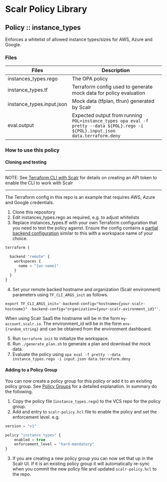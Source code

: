 # Scalr Policy Library

## Policy :: instance_types

Enforces a whitelist of allowed instance types/sizes for AWS, Azure and Google.

### Files

| Files | Description |
|---|---|
| instances_types.rego | The OPA policy |
| instance_types.tf | Terraform config used to generate mock data for policy evaluation |
| instance_types.input.json | Mock data (tfplan, tfrun) generated by Scalr |
| eval.output | Expected output from running `POL=instance_types opa eval -f pretty --data ${POL}.rego -i ${POL}.input.json data.terraform.deny` |

### How to use this policy

#### Cloning and testing

---

NOTE: See [Terraform CLI with Scalr](https://docs.scalr.com/en/latest/cli.html) for details on creating an API token to enable the CLI to work with Scalr

---

The Terraform config in this repo is an example that requires AWS, Azure and Google credentials.

1. Clone this repository
2. Edit instances_types.rego as required, e.g. to adjust whitelists
3. Replace instances_types.tf with your own Terraform configuration that you need to test the policy against. Ensure the config contains a [partial backend configuration](https://www.terraform.io/docs/language/settings/backends/configuration.html#partial-configuration) similar to this with a workspace name of your choice.

```javascript
terraform {

  backend "remote" {
    workspaces {
      name = "{ws-name}"
    }
  }
}
```

4. Set your remote backed hostname and organization (Scalr environment) parameters using `TF_CLI_ARGS_init` as follows.

`export TF_CLI_ARGS_init='-backend-config="hostname={your-scalr-hostname}" -backend-config="organization={your-scalr-evironment_id}"'`.

  When using Scalr SaaS the hostname will be in the form `my-account.scalr.io`.
  The environment_id will be in the form `env-{random_string}` and can be obtained from the environment dashboard.

5. Run `terraform init` to initialize the workspace.
6. Run `./generate_plan.sh` to generate a plan and download the mock data.
7. Evaluate the policy using `opa eval -f pretty --data instance_types.rego -i input.json data.terraform.deny`

#### Adding to a Policy Group

You can now create a policy group for this policy or add it to an existing policy group. See [Policy Groups](https://docs.scalr.com/en/latest/opa.html#creating-policy-groups) for a detailed explanation. In summary do the following.

1. Copy the policy file (`instance_types.rego`) to the VCS repo for the policy group.
2. Add and entry to `scalr-policy.hcl` file to enable the policy and set the enforcement level. e.g.

```javascript
version = "v1"

policy "instance_types" {
    enabled = true
    enforcement_level = "hard-mandatory"
}
```

3. If you are creating a new policy group you can now set that up in the Scalr UI. If it is an existing policy group it will automatically re-sync when you commit the new policy file and updated `scalr-policy.hcl` to the repo.
